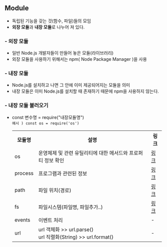 ## Module

- 독립된 기능을 갖는 것(함수, 파일)들의 모임
- <b>외장 모듈</b>과 <b>내장 모듈</b>로 나누어 져 있다.

### - 외장 모듈

- 일반 Node.js 개발자들이 만들어 놓은 모듈(라이브러리)
- 외장 모듈을 사용하기 위해서는 npm( Node Package Manager )을 사용

### - 내장 모듈

- Node.js를 설치하고 나면 그 안에 이미 제공되어지는 모듈을 의미
- 내장 모듈은 이미 Node.js를 설치할 때 존재하기 때문에 npm을 사용하지 않는다.

### - 내장 모듈 불러오기

- const 변수명 = require("내장모듈명")
  <br> `예시 ) const os = require('os')`

  <table>
    <tr>
      <th>모듈명</th>
      <th>설명</th>
      <th>링크</th>
    </tr>
    <tr>
      <td>os</td>
      <td>운영체제 및 관련 유틸리티에 대한 메서드와 프로퍼티 정보 확인</td>
      <td>
        <a href="">
          링크
        </a>
      </td>
    </tr>
    <tr>
      <td>process</td>
      <td>프로그램과 관련된 정보</td>
      <td>
        <a href="">
          링크
        </a>
      </td>
    </tr>
    <tr>
      <td>path</td>
      <td>파일 위치(경로)</td>
      <td>
        <a href="">
          링크
        </a>
      </td>
    </tr>
    <tr>
      <td>fs</td>
      <td>파일시스템(파일명, 파일추가..)</td>
      <td>
        <a href="">
          링크
        </a>
      </td>
    </tr>
    <tr>
      <td>events</td>
      <td>이벤트 처리</td>
      <td>-</td>
    </tr>
    <tr>
      <td>url</td>
      <td>url 객체화 >> url.parse()
      <br>url 직렬화(String) >> url.format()
      </td>
      <td>-</td>
    </tr>
  </table>
